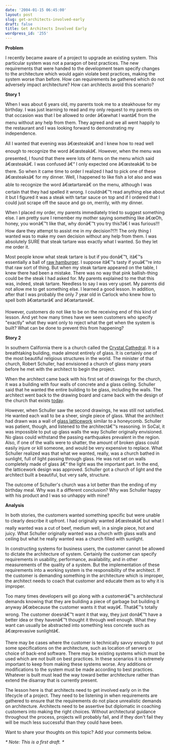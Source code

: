```yaml
---
date: '2004-01-15 06:45:00'
layout: post
slug: get-architects-involved-early
draft: false
title: Get Architects Involved Early
wordpress_id: '255'
---
```


**Problem**  

I recently became aware of a project to upgrade an existing system. This particular system was not a paragon of best practices. The new requirements that were handed to the development team specify changes to the architecture which would again violate best practices, making the system worse than before. How can requirements be gathered which do not adversely impact architecture? How can architects avoid this scenario?  

  

**Story 1**  

When I was about 6 years old, my parents took me to a steakhouse for my birthday. I was just learning to read and my only request to my parents on that occasion was that I be allowed to order â€œwhat I wantâ€ from the menu without any help from them. They agreed and we all went happily to the restaurant and I was looking forward to demonstrating my independence.  

  

All I wanted that evening was â€œsteakâ€ and I knew how to read well enough to recognize the word â€œsteakâ€. However, when the menu was presented, I found that there were lots of items on the menu which said â€œsteakâ€. I was confused â€“ I only expected one â€œsteakâ€ to be there. So when it came time to order I realized I had to pick one of these â€œsteaksâ€ for my dinner. Well, I happened to like fish a lot also and was able to recognize the word â€œtartareâ€ on the menu, although I was certain that they had spelled it wrong. I couldnâ€™t read anything else about it but I figured it was a steak with tartar sauce on top and if I ordered that I could just scrape off the sauce and go on, merrily, with my dinner.  

  

When I placed my order, my parents immediately tried to suggest something else. I am pretty sure I remember my mother saying something like â€œOh, honey, you wonâ€™t like that, why donâ€™t you try this?â€ I was furious!!! How dare they attempt to assist me in my decision?!?! The only thing I wanted was to make my own decision without any help from them. I was absolutely SURE that steak tartare was exactly what I wanted. So they let me order it.  

  

Most people know what steak tartare is but if you donâ€™t, itâ€™s essentially a ball of [raw hamburger](http://www.thestranger.com/2002-02-07/chow-1.jpg). I suppose itâ€™s tasty if youâ€™re into that raw sort of thing. But when my steak tartare appeared on the table, I knew there had been a mistake. There was no way that pink ballish-thing could be the steak I had asked for. My parents explained to me that this was, indeed, steak tartare. Needless to say I was very upset. My parents did not allow me to get something else. I learned a good lesson. In addition, after that I was probably the only 7 year old in Carlock who knew how to spell both â€œtartarâ€ and â€œtartareâ€.  

  

However, customers do not like to be on the receiving end of this kind of lesson. And yet how many times have we seen customers who specify "exactly" what they want only to reject what the get when the system is built? What can be done to prevent this from happening?  

  

**Story 2**  

In southern California there is a church called the [Crystal Cathedral](http://www.crystalcathedral.org/visitors/images/welcome.jpg). It is a breathtaking building, made almost entirely of glass. It is certainly one of the most beautiful religious structures in the world. The minister of that church, Robert Schuller, had envisioned a church of glass many years before he met with the architect to begin the project.  

  

When the architect came back with his first set of drawings for the church, it was a building with four walls of concrete and a glass ceiling. Schuller said that he wanted the entire building to be glass, including the walls. The architect went back to the drawing board and came back with the design of the church that exists [today](http://www.seeing-stars.com/ImagePages/CrystalCathedralPhoto2.shtml).  

  

However, when Schuller saw the second drawings, he was still not satisfied. He wanted each wall to be a sheer, single piece of glass. What the architect had drawn was a wall of [glass latticework](http://www.seeing-stars.com/ImagePages/CrystalCathedralPhoto4.shtml) similar to a honeycomb. Schuller was patient, though, and listened to the architectâ€™s reasoning. In SoCal, it was impossible to put up glass walls the way Schuller originally envisioned. No glass could withstand the passing earthquakes prevalent in the region. Also, if one of the walls were to shatter, the amount of broken glass could easily injure or kill someone, and would be very expensive to replace. What Schuller realized was that what we wanted, really, was a church bathed in sunlight, full of light passing through glass. He was not set on walls completely made of glass â€“ the light was the important part. In the end, the latticework design was approved. Schuller got a church of light and the architect built a beautiful, but very safe, structure.  

  

The outcome of Schuller's church was a lot better than the ending of my birthday meal. Why was it a different conclusion? Why was Schuller happy with his product and I was so unhappy with mine?  

  

**Analysis**  

In both stories, the customers wanted something specific but were unable to clearly describe it upfront. I had originally wanted â€œsteakâ€ but what I really wanted was a cut of beef, medium well, in a single piece, hot and juicy. What Schuller originally wanted was a church with glass walls and ceiling but what he really wanted was a church filled with sunlight.  

  

In constructing systems for business users, the customer cannot be allowed to dictate the architecture of system. Certainly the customer can specify requirements in usability, performance, availability, and in other measurements of the quality of a system. But the implementation of these requirements into a working system is the responsibility of the architect. If the customer is demanding something in the architecture which is improper, the architect needs to coach that customer and educate them as to why it is improper.  

  

Too many times developers will go along with a customerâ€™s architectural demands knowing that they are building a piece of garbage but building it anyway â€œbecause the customer wants it that wayâ€. Thatâ€™s totally wrong. The customer doesnâ€™t want it that way, they just donâ€™t have a better idea or they havenâ€™t thought it through well enough. What they want can usually be abstracted into something less concrete such as â€œprevasive sunlightâ€.  

  

There may be cases where the customer is technically savvy enough to put some specifications on the architecture, such as location of servers or choice of back-end software. There may be existing systems which must be used which are not built on best practices. In these scenarios it is extremely important to keep from making these systems worse. Any additions or modifications to the system must be made according to best practices. Whatever is built must lead the way toward better architecture rather than extend the disarray that is currently present.  

  

The lesson here is that architects need to get involved early on in the lifecycle of a project. They need to be listening in when requirements are gathered to ensure that the requirements do not place unrealistic demands on architecture. Architects need to be assertive but diplomatic in coaching customers into making the right choices. Without architectural guidance throughout the process, projects will probably fail, and if they don't fail they will be much less successful than they could have been.  

  

Want to share your thoughts on this topic? Add your comments below.  

  

_* Note: This is a first draft. *_  


